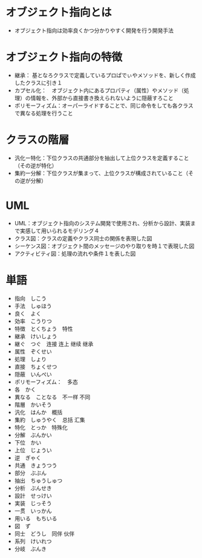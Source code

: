 # オブジェクト指向とは

* オブジェクト指向は効率良くかつ分かりやすく開発を行う開発手法

# オブジェクト指向の特徴

* 継承： 基となろクラスで定義しているプロぱでぃやメソッドを、新しく作成したクラスに引き１
* カプセル化：　オブジェクト内にあるプロパティ（属性）やメソッド（処理）の情報を、外部から直接書き換えられないように隠蔽すろこと
* ポリモーフィズム：オーパーライドすることで、同じ命令をしても各クラスで異なる処理を行うこと

# クラスの階層

* 汎化ー特化：下位クラスの共通部分を抽出して上位クラスを定義すること（その逆が特化）
* 集約ー分解：下位クラスが集まって、上位クラスが構成されていること（その逆が分解）

# UML

* UML：オブジェクト指向のシステム開発で使用され、分析から設計、実装まで実感して用いられるモデリング４
* クラス図：クラスの定義やクラス同士の関係を表現した図
* シーケンス図：オブジェクト間のメッセージのやり取りを時１で表現した図
* アクティビティ図：処理の流れや条件１を表した図

# 単語

* 指向　しこう
* 手法　しゅほう
* 良く　よく
* 効率　こうりつ
* 特徴　とくちょう　特性
* 継承　けいしょう
* 継ぐ　つぐ　连接 连上 继续 继承 
* 属性　ぞくせい
* 処理　しょり
* 直接　ちょくせつ
* 隠蔽　いんぺい
* ポリモーフィズム：　多态
* 各　かく
* 異なる　ことなる　不一样 不同
* 階層　かいそう
* 汎化　はんか　概括
* 集約　しゅうやく　总括 汇集
* 特化　とっか　特殊化
* 分解　ぶんかい
* 下位　かい
* 上位　じょうい
* 逆　ぎゃく
* 共通　きょうつう
* 部分　ぶぶん
* 抽出　ちゅうしゅつ
* 分析　ぶんせき
* 設計　せっけい
* 実装　じっそう
* 一贯　いっかん
* 用いる　もちいる
* 図　ず
* 同士　どうし　同伴 伙伴
* 系列　けいれつ
* 分岐　ぶんき
